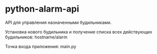 # python-alarm-api

API для управления назначенными будильниками.

Установка нового будильника и получение списка всех действующих будильников:
  hostname/alarm
 
Точка входа приложения: main.py
